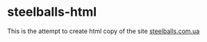 # steelballs-html
This is the attempt to create html copy of the site [steelballs.com.ua](https://steelballs.com.ua)

